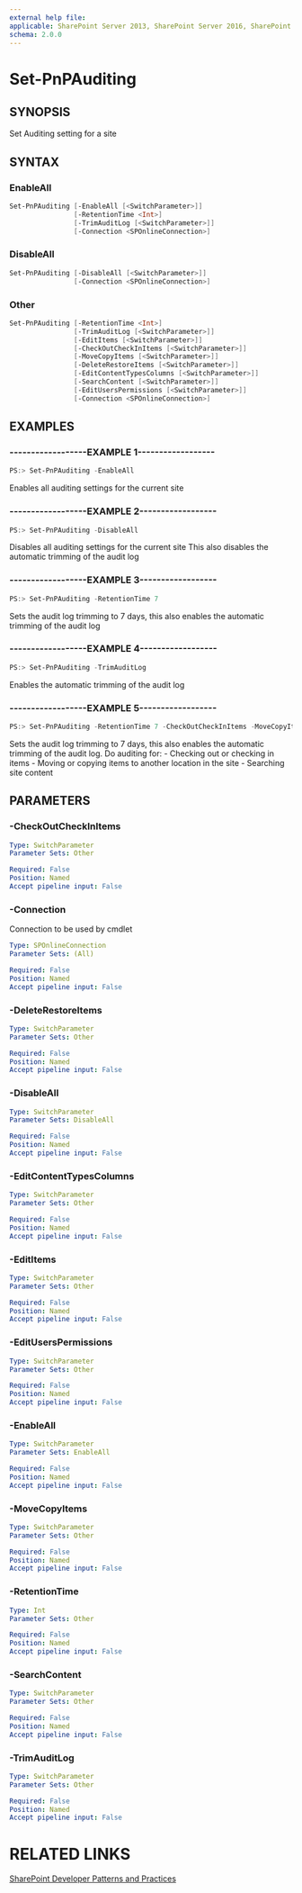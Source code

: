 ```yaml
---
external help file:
applicable: SharePoint Server 2013, SharePoint Server 2016, SharePoint Online
schema: 2.0.0
---
```

# Set-PnPAuditing

## SYNOPSIS
Set Auditing setting for a site

## SYNTAX 

### EnableAll
```powershell
Set-PnPAuditing [-EnableAll [<SwitchParameter>]]
                [-RetentionTime <Int>]
                [-TrimAuditLog [<SwitchParameter>]]
                [-Connection <SPOnlineConnection>]
```

### DisableAll
```powershell
Set-PnPAuditing [-DisableAll [<SwitchParameter>]]
                [-Connection <SPOnlineConnection>]
```

### Other
```powershell
Set-PnPAuditing [-RetentionTime <Int>]
                [-TrimAuditLog [<SwitchParameter>]]
                [-EditItems [<SwitchParameter>]]
                [-CheckOutCheckInItems [<SwitchParameter>]]
                [-MoveCopyItems [<SwitchParameter>]]
                [-DeleteRestoreItems [<SwitchParameter>]]
                [-EditContentTypesColumns [<SwitchParameter>]]
                [-SearchContent [<SwitchParameter>]]
                [-EditUsersPermissions [<SwitchParameter>]]
                [-Connection <SPOnlineConnection>]
```

## EXAMPLES

### ------------------EXAMPLE 1------------------
```powershell
PS:> Set-PnPAuditing -EnableAll
```

Enables all auditing settings for the current site

### ------------------EXAMPLE 2------------------
```powershell
PS:> Set-PnPAuditing -DisableAll
```

Disables all auditing settings for the current site
                    This also disables the automatic trimming of the audit log

### ------------------EXAMPLE 3------------------
```powershell
PS:> Set-PnPAuditing -RetentionTime 7
```

Sets the audit log trimming to 7 days, this also enables the automatic trimming of the audit log

### ------------------EXAMPLE 4------------------
```powershell
PS:> Set-PnPAuditing -TrimAuditLog
```

Enables the automatic trimming of the audit log

### ------------------EXAMPLE 5------------------
```powershell
PS:> Set-PnPAuditing -RetentionTime 7 -CheckOutCheckInItems -MoveCopyItems -SearchContent
```

Sets the audit log trimming to 7 days, this also enables the automatic trimming of the audit log.
                    Do auditing for:
                    - Checking out or checking in items
                    - Moving or copying items to another location in the site
                    - Searching site content

## PARAMETERS

### -CheckOutCheckInItems


```yaml
Type: SwitchParameter
Parameter Sets: Other

Required: False
Position: Named
Accept pipeline input: False
```

### -Connection
Connection to be used by cmdlet

```yaml
Type: SPOnlineConnection
Parameter Sets: (All)

Required: False
Position: Named
Accept pipeline input: False
```

### -DeleteRestoreItems


```yaml
Type: SwitchParameter
Parameter Sets: Other

Required: False
Position: Named
Accept pipeline input: False
```

### -DisableAll


```yaml
Type: SwitchParameter
Parameter Sets: DisableAll

Required: False
Position: Named
Accept pipeline input: False
```

### -EditContentTypesColumns


```yaml
Type: SwitchParameter
Parameter Sets: Other

Required: False
Position: Named
Accept pipeline input: False
```

### -EditItems


```yaml
Type: SwitchParameter
Parameter Sets: Other

Required: False
Position: Named
Accept pipeline input: False
```

### -EditUsersPermissions


```yaml
Type: SwitchParameter
Parameter Sets: Other

Required: False
Position: Named
Accept pipeline input: False
```

### -EnableAll


```yaml
Type: SwitchParameter
Parameter Sets: EnableAll

Required: False
Position: Named
Accept pipeline input: False
```

### -MoveCopyItems


```yaml
Type: SwitchParameter
Parameter Sets: Other

Required: False
Position: Named
Accept pipeline input: False
```

### -RetentionTime


```yaml
Type: Int
Parameter Sets: Other

Required: False
Position: Named
Accept pipeline input: False
```

### -SearchContent


```yaml
Type: SwitchParameter
Parameter Sets: Other

Required: False
Position: Named
Accept pipeline input: False
```

### -TrimAuditLog


```yaml
Type: SwitchParameter
Parameter Sets: Other

Required: False
Position: Named
Accept pipeline input: False
```

# RELATED LINKS

[SharePoint Developer Patterns and Practices](http://aka.ms/sppnp)